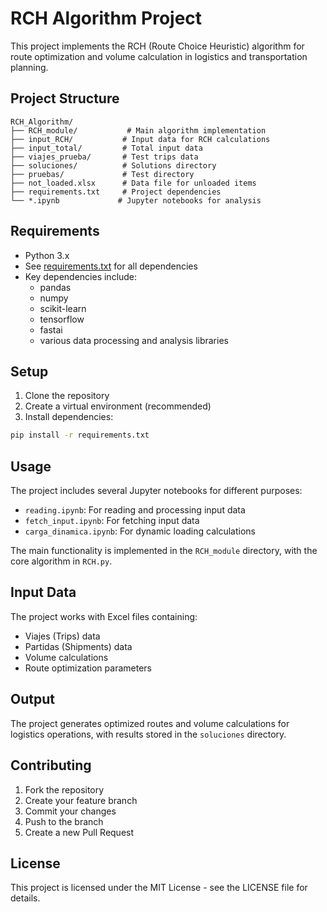 # RCH Algorithm Project

This project implements the RCH (Route Choice Heuristic) algorithm for route optimization and volume calculation in logistics and transportation planning.

## Project Structure

```
RCH_Algorithm/
├── RCH_module/           # Main algorithm implementation
├── input_RCH/           # Input data for RCH calculations
├── input_total/         # Total input data
├── viajes_prueba/       # Test trips data
├── soluciones/          # Solutions directory
├── pruebas/             # Test directory
├── not_loaded.xlsx      # Data file for unloaded items
├── requirements.txt     # Project dependencies
└── *.ipynb             # Jupyter notebooks for analysis
```

## Requirements

- Python 3.x
- See [requirements.txt](requirements.txt) for all dependencies
- Key dependencies include:
  - pandas
  - numpy
  - scikit-learn
  - tensorflow
  - fastai
  - various data processing and analysis libraries

## Setup

1. Clone the repository
2. Create a virtual environment (recommended)
3. Install dependencies:
```bash
pip install -r requirements.txt
```

## Usage

The project includes several Jupyter notebooks for different purposes:
- `reading.ipynb`: For reading and processing input data
- `fetch_input.ipynb`: For fetching input data
- `carga_dinamica.ipynb`: For dynamic loading calculations

The main functionality is implemented in the `RCH_module` directory, with the core algorithm in `RCH.py`.

## Input Data

The project works with Excel files containing:
- Viajes (Trips) data
- Partidas (Shipments) data
- Volume calculations
- Route optimization parameters

## Output

The project generates optimized routes and volume calculations for logistics operations, with results stored in the `soluciones` directory.

## Contributing

1. Fork the repository
2. Create your feature branch
3. Commit your changes
4. Push to the branch
5. Create a new Pull Request

## License

This project is licensed under the MIT License - see the LICENSE file for details.
